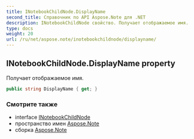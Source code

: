 ```yaml
---
title: INotebookChildNode.DisplayName
second_title: Справочник по API Aspose.Note для .NET
description: INotebookChildNode свойство. Получает отображаемое имя.
type: docs
weight: 20
url: /ru/net/aspose.note/inotebookchildnode/displayname/
---
```

## INotebookChildNode.DisplayName property

Получает отображаемое имя.

```csharp
public string DisplayName { get; }
```

### Смотрите также

* interface [INotebookChildNode](../)
* пространство имен [Aspose.Note](../../inotebookchildnode/)
* сборка [Aspose.Note](../../../)


